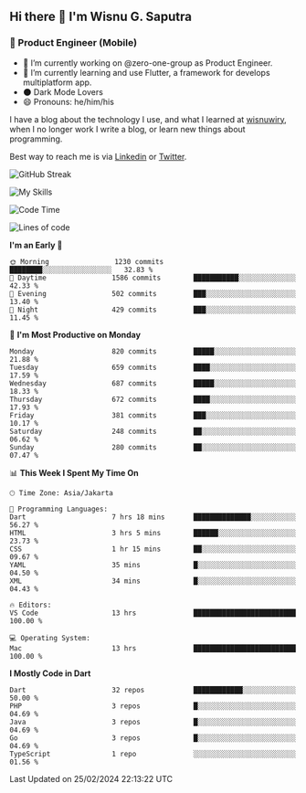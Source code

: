 ## Hi there 👋 I'm Wisnu G. Saputra

### :mobile_phone_off: Product Engineer (Mobile)

- 🔭 I’m currently working on @zero-one-group as Product Engineer.
- 🌱 I’m currently learning and use Flutter, a framework for develops multiplatform app.
- 🌑 Dark Mode Lovers
- 😄 Pronouns: he/him/his

I have a blog about the technology I use, and what I learned at [wisnuwiry](https://wisnuwiry.space/), when I no longer work I write a blog, or learn new things about programming.

Best way to reach me is via [Linkedin](https://www.linkedin.com/in/wisnu-saputra/) or [Twitter](https://twitter.com/wisnuwiry).

![GitHub Streak](https://streak-stats.demolab.com?user=wisnuwiry&theme=dark&hide_border=true)

![My Skills](https://skillicons.dev/icons?i=dart,flutter,kotlin,swift,go,js,css,neovim,git,linux&perline=5)

<!--START_SECTION:waka-->
![Code Time](http://img.shields.io/badge/Code%20Time-1%2C085%20hrs%2019%20mins-blue)

![Lines of code](https://img.shields.io/badge/From%20Hello%20World%20I%27ve%20Written-4.4%20million%20lines%20of%20code-blue)

**I'm an Early 🐤** 

```text
🌞 Morning                1230 commits        ████████░░░░░░░░░░░░░░░░░   32.83 % 
🌆 Daytime                1586 commits        ███████████░░░░░░░░░░░░░░   42.33 % 
🌃 Evening                502 commits         ███░░░░░░░░░░░░░░░░░░░░░░   13.40 % 
🌙 Night                  429 commits         ███░░░░░░░░░░░░░░░░░░░░░░   11.45 % 
```
📅 **I'm Most Productive on Monday** 

```text
Monday                   820 commits         █████░░░░░░░░░░░░░░░░░░░░   21.88 % 
Tuesday                  659 commits         ████░░░░░░░░░░░░░░░░░░░░░   17.59 % 
Wednesday                687 commits         █████░░░░░░░░░░░░░░░░░░░░   18.33 % 
Thursday                 672 commits         ████░░░░░░░░░░░░░░░░░░░░░   17.93 % 
Friday                   381 commits         ███░░░░░░░░░░░░░░░░░░░░░░   10.17 % 
Saturday                 248 commits         ██░░░░░░░░░░░░░░░░░░░░░░░   06.62 % 
Sunday                   280 commits         ██░░░░░░░░░░░░░░░░░░░░░░░   07.47 % 
```


📊 **This Week I Spent My Time On** 

```text
🕑︎ Time Zone: Asia/Jakarta

💬 Programming Languages: 
Dart                     7 hrs 18 mins       ██████████████░░░░░░░░░░░   56.27 % 
HTML                     3 hrs 5 mins        ██████░░░░░░░░░░░░░░░░░░░   23.73 % 
CSS                      1 hr 15 mins        ██░░░░░░░░░░░░░░░░░░░░░░░   09.67 % 
YAML                     35 mins             █░░░░░░░░░░░░░░░░░░░░░░░░   04.50 % 
XML                      34 mins             █░░░░░░░░░░░░░░░░░░░░░░░░   04.43 % 

🔥 Editors: 
VS Code                  13 hrs              █████████████████████████   100.00 % 

💻 Operating System: 
Mac                      13 hrs              █████████████████████████   100.00 % 
```

**I Mostly Code in Dart** 

```text
Dart                     32 repos            ████████████░░░░░░░░░░░░░   50.00 % 
PHP                      3 repos             █░░░░░░░░░░░░░░░░░░░░░░░░   04.69 % 
Java                     3 repos             █░░░░░░░░░░░░░░░░░░░░░░░░   04.69 % 
Go                       3 repos             █░░░░░░░░░░░░░░░░░░░░░░░░   04.69 % 
TypeScript               1 repo              ░░░░░░░░░░░░░░░░░░░░░░░░░   01.56 % 
```




 Last Updated on 25/02/2024 22:13:22 UTC
<!--END_SECTION:waka-->
